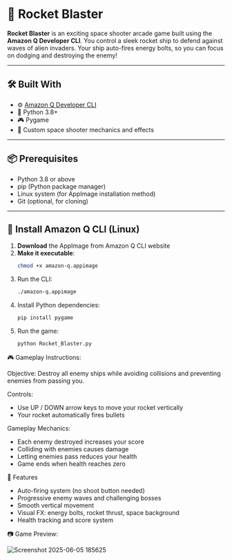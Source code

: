 # 🚀 Rocket Blaster

**Rocket Blaster** is an exciting space shooter arcade game built using the **Amazon Q Developer CLI**. You control a sleek rocket ship to defend against waves of alien invaders. Your ship auto-fires energy bolts, so you can focus on dodging and destroying the enemy!

---

## 🛠 Built With

- ⚙️ [Amazon Q Developer CLI](https://aws.amazon.com/q/developer/)
- 🐍 Python 3.8+
- 🎮 Pygame
- 🌌 Custom space shooter mechanics and effects

---

## 📦 Prerequisites

- Python 3.8 or above  
- pip (Python package manager)  
- Linux system (for AppImage installation method)  
- Git (optional, for cloning)

---

## 🔧 Install Amazon Q CLI (Linux)

1. **Download** the AppImage from Amazon Q CLI website  
2. **Make it executable**:
   ```bash
   chmod +x amazon-q.appimage
3. Run the CLI:
   ```bash
   ./amazon-q.appimage
4. Install Python dependencies:
   ```bash
   pip install pygame
5. Run the game:
   ```bash
   python Rocket_Blaster.py
   
🎮 Gameplay Instructions:

Objective: Destroy all enemy ships while avoiding collisions and preventing enemies from passing you.

Controls:
- Use UP / DOWN arrow keys to move your rocket vertically
- Your rocket automatically fires bullets

Gameplay Mechanics:
- Each enemy destroyed increases your score
- Colliding with enemies causes damage
- Letting enemies pass reduces your health
- Game ends when health reaches zero

🌟 Features
- Auto-firing system (no shoot button needed)
- Progressive enemy waves and challenging bosses
- Smooth vertical movement
- Visual FX: energy bolts, rocket thrust, space background
- Health tracking and score system
  
📷 Game Preview:

![Screenshot 2025-06-05 185625](https://github.com/user-attachments/assets/e4506106-f593-47cd-a1a5-d2e3c9a7f406)

